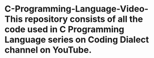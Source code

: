 # C-Programming-Language-Video- This repository consists of all the code used in C Programming Language series on Coding Dialect channel on YouTube.

